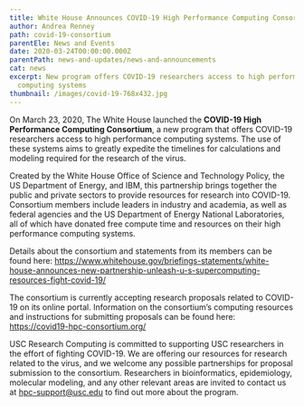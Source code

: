 ```yaml
---
title: White House Announces COVID-19 High Performance Computing Consortium
author: Andrea Renney
path: covid-19-consortium
parentEle: News and Events
date: 2020-03-24T00:00:00.000Z
parentPath: news-and-updates/news-and-announcements
cat: news
excerpt: New program offers COVID-19 researchers access to high performance
  computing systems
thumbnail: /images/covid-19-768x432.jpg
---
```

On March 23, 2020, The White House launched the **COVID-19 High Performance Computing Consortium**, a new program that offers COVID-19 researchers access to high performance computing systems. The use of these systems aims to greatly expedite the timelines for calculations and modeling required for the research of the virus.

Created by the White House Office of Science and Technology Policy, the US Department of Energy, and IBM, this partnership brings together the public and private sectors to provide resources for research into COVID-19. Consortium members include leaders in industry and academia, as well as federal agencies and the US Department of Energy National Laboratories, all of which have donated free compute time and resources on their high performance computing systems.

Details about the consortium and statements from its members can be found here: <https://www.whitehouse.gov/briefings-statements/white-house-announces-new-partnership-unleash-u-s-supercomputing-resources-fight-covid-19/>

The consortium is currently accepting research proposals related to COVID-19 on its online portal. Information on the consortium’s computing resources and instructions for submitting proposals can be found here: <https://covid19-hpc-consortium.org/>

USC Research Computing is committed to supporting USC researchers in the effort of fighting COVID-19. We are offering our resources for research related to the virus, and we welcome any possible partnerships for proposal submission to the consortium. Researchers in bioinformatics, epidemiology, molecular modeling, and any other relevant areas are invited to contact us at hpc-support@usc.edu to find out more about the program.